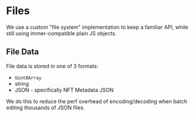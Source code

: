 # Files

We use a custom "file system" implementation to keep a familiar API, while still
using immer-compatible plain JS objects.

## File Data

File data is stored in one of 3 formats:

- `Uint8Array`
- string
- JSON - specifically NFT Metadata JSON

We do this to reduce the perf overhead of encoding/decoding when batch editing
thousands of JSON files.
